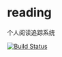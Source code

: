 # reading
个人阅读追踪系统

[![Build Status](https://travis-ci.org/xuexiaoao/xuexiaoao.github.io.svg?branch=hexo)](https://travis-ci.org/xuexiaoao/xuexiaoao.github.io)
